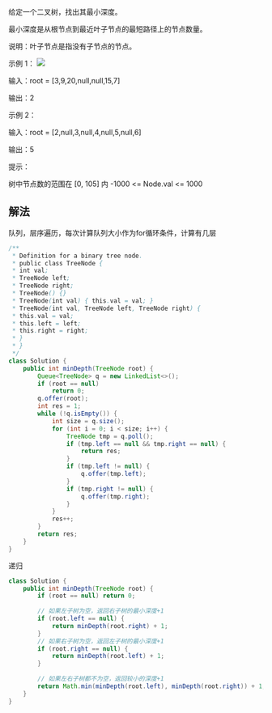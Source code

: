 给定一个二叉树，找出其最小深度。

最小深度是从根节点到最近叶子节点的最短路径上的节点数量。

说明：叶子节点是指没有子节点的节点。



示例 1：
![](./img/img_1.png)

输入：root = [3,9,20,null,null,15,7]

输出：2

示例 2：

输入：root = [2,null,3,null,4,null,5,null,6]

输出：5


提示：

树中节点数的范围在 [0, 105] 内
-1000 <= Node.val <= 1000

## 解法
队列，层序遍历，每次计算队列大小作为for循环条件，计算有几层
```java
/**
 * Definition for a binary tree node.
 * public class TreeNode {
 * int val;
 * TreeNode left;
 * TreeNode right;
 * TreeNode() {}
 * TreeNode(int val) { this.val = val; }
 * TreeNode(int val, TreeNode left, TreeNode right) {
 * this.val = val;
 * this.left = left;
 * this.right = right;
 * }
 * }
 */
class Solution {
    public int minDepth(TreeNode root) {
        Queue<TreeNode> q = new LinkedList<>();
        if (root == null)
            return 0;
        q.offer(root);
        int res = 1;
        while (!q.isEmpty()) {
            int size = q.size();
            for (int i = 0; i < size; i++) {
                TreeNode tmp = q.poll();
                if (tmp.left == null && tmp.right == null) {
                    return res;
                }
                if (tmp.left != null) {
                    q.offer(tmp.left);
                }
                if (tmp.right != null) {
                    q.offer(tmp.right);
                }
            }
            res++;
        }
        return res;
    }
}
```


递归
```java
class Solution {
    public int minDepth(TreeNode root) {
        if (root == null) return 0;
        
        // 如果左子树为空，返回右子树的最小深度+1
        if (root.left == null) {
            return minDepth(root.right) + 1;
        }
        // 如果右子树为空，返回左子树的最小深度+1
        if (root.right == null) {
            return minDepth(root.left) + 1;
        }
        
        // 如果左右子树都不为空，返回较小的深度+1
        return Math.min(minDepth(root.left), minDepth(root.right)) + 1;
    }
}
```